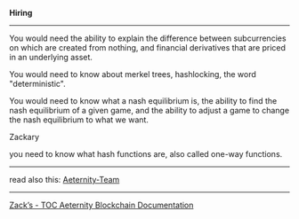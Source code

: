 **Hiring**
***

You would need the ability to explain the difference between subcurrencies
on which are created from nothing, and financial derivatives that are priced
in an underlying asset.

You would need to know about merkel trees, hashlocking, the word "deterministic".

You would need to know what a nash equilibrium is, the ability to find the 
nash equilibrium of a given game, and the ability to adjust a game to 
change the nash equilibrium to what we want.

Zackary

you need to know what hash functions are, also called one-way functions.

***
read also this: [Aeternity-Team](Aeternity-Team)
***
[Zack’s - TOC Aeternity Blockchain Documentation](Zack_Docs_TOC)